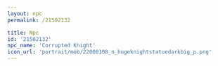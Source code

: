 ```yaml
---
layout: npc
permalink: /21502132

title: Npc
id: '21502132'
npc_name: 'Corrupted Knight'
icon_url: 'portrait/mob/22000108_n_hugeknightstatuedarkbig_p.png'
---
```

